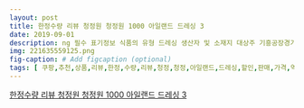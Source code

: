 ```yaml
---
layout: post
title: 한정수량 리뷰 청정원 청정원 1000 아일랜드 드레싱 3 
date: 2019-09-01
description: ng 필수 표기정보 식품의 유형 드레싱 생산자 및 소재지 대상주 기흥공장경기도 용인시 기흥구 동탄 기흥로 681번길 28 본사 서울특별시 동대문구 천호대로 26 제조연월일 유통기한 또는 
img: 221635559125.png
fig-caption: # Add figcaption (optional)
tags: [ 쿠팡,추천,상품,리뷰,한정,수량,리뷰,청정,청정,아일랜드,드레싱,할인,판매,가격,역대,할인,제품,원산지,상품,상세,설명,참조,유통,기한,이후,상품,쿠팡,상품,번호,인기상,조기,품절,유의,해당,정보,일요일,오후,기준,가격,할인,정보,변동,쿠팡,최대,추가,캐시,적립,품절,임박,상품,구매,리뷰,후기,아래,링크,확인,청정,아일랜드,드레싱,필수,표기,정보,식품,유형,드레싱,생산자,소재지,대상,기흥,공장,경기도,용인시,기흥구,기흥,번길,본사,서울특별시,동대문구,천호대로,제조,연월일,유통,기한,품질,유지,기한,유통,기한,이후,상품,년월,이후,제조,상품,포장,단위,용량,중량,수량,재료,함량,컨텐츠,참조,영양성분,컨텐츠,참조,유전자,변형,식품,해당,경우,표시,해당,표시,광고,사전,심의,유무,부작용,발생,가능성,해당,수입,식품,문구,해당,소비자,상담,관련,전화번호,쿠팡,품절,임박,상품,보기,아래,링크,확인,청정,아일랜드,드레싱,포스팅,제휴,마케팅,포함,광고,일정,커미션,지급 ]
---
```

[한정수량 리뷰 청정원 청정원 1000 아일랜드 드레싱 3 ](https://blog.naver.com/lovebackin?Redirect=Log&logNo=221635559125)